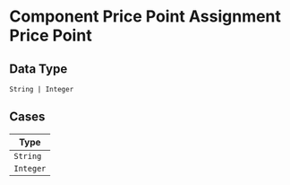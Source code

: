 
# Component Price Point Assignment Price Point

## Data Type

`String | Integer`

## Cases

| Type |
|  --- |
| `String` |
| `Integer` |

